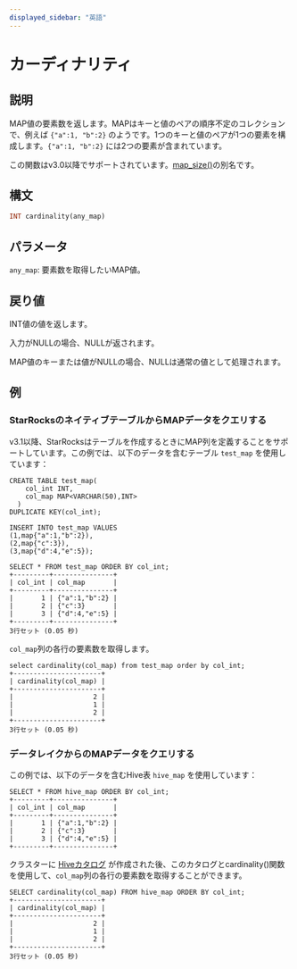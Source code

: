 ```yaml
---
displayed_sidebar: "英語"
---
```


# カーディナリティ

## 説明

MAP値の要素数を返します。MAPはキーと値のペアの順序不定のコレクションで、例えば `{"a":1, "b":2}` のようです。1つのキーと値のペアが1つの要素を構成します。`{"a":1, "b":2}` には2つの要素が含まれています。

この関数はv3.0以降でサポートされています。[map_size()](map_size.md)の別名です。

## 構文

```Haskell
INT cardinality(any_map)
```

## パラメータ

`any_map`: 要素数を取得したいMAP値。

## 戻り値

INT値の値を返します。

入力がNULLの場合、NULLが返されます。

MAP値のキーまたは値がNULLの場合、NULLは通常の値として処理されます。

## 例

### StarRocksのネイティブテーブルからMAPデータをクエリする

v3.1以降、StarRocksはテーブルを作成するときにMAP列を定義することをサポートしています。この例では、以下のデータを含むテーブル `test_map` を使用しています：

```Plain
CREATE TABLE test_map(
    col_int INT,
    col_map MAP<VARCHAR(50),INT>
  )
DUPLICATE KEY(col_int);

INSERT INTO test_map VALUES
(1,map{"a":1,"b":2}),
(2,map{"c":3}),
(3,map{"d":4,"e":5});

SELECT * FROM test_map ORDER BY col_int;
+---------+---------------+
| col_int | col_map       |
+---------+---------------+
|       1 | {"a":1,"b":2} |
|       2 | {"c":3}       |
|       3 | {"d":4,"e":5} |
+---------+---------------+
3行セット (0.05 秒)
```

`col_map`列の各行の要素数を取得します。

```Plaintext
select cardinality(col_map) from test_map order by col_int;
+----------------------+
| cardinality(col_map) |
+----------------------+
|                    2 |
|                    1 |
|                    2 |
+----------------------+
3行セット (0.05 秒)
```

### データレイクからのMAPデータをクエリする

この例では、以下のデータを含むHive表 `hive_map` を使用しています：

```Plaintext
SELECT * FROM hive_map ORDER BY col_int;
+---------+---------------+
| col_int | col_map       |
+---------+---------------+
|       1 | {"a":1,"b":2} |
|       2 | {"c":3}       |
|       3 | {"d":4,"e":5} |
+---------+---------------+
```

クラスターに [Hiveカタログ](../../../data_source/catalog/hive_catalog.md#create-a-hive-catalog) が作成された後、このカタログとcardinality()関数を使用して、`col_map`列の各行の要素数を取得することができます。

```Plaintext
SELECT cardinality(col_map) FROM hive_map ORDER BY col_int;
+----------------------+
| cardinality(col_map) |
+----------------------+
|                    2 |
|                    1 |
|                    2 |
+----------------------+
3行セット (0.05 秒)
```